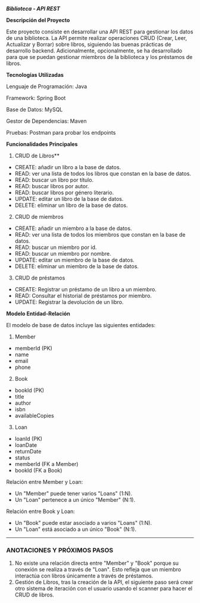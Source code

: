 *****Biblioteca - API REST*****

**Descripción del Proyecto**

Este proyecto consiste en desarrollar una API REST para gestionar los datos de una biblioteca. La API permite realizar operaciones CRUD (Crear, Leer, Actualizar y Borrar) sobre libros, siguiendo las buenas prácticas de desarrollo backend. Adicionalmente, opcionalmente, se ha desarrollado para que se puedan gestionar miembros de la biblioteca y los préstamos de libros.


**Tecnologías Utilizadas**

Lenguaje de Programación: Java

Framework: Spring Boot

Base de Datos: MySQL 

Gestor de Dependencias: Maven

Pruebas: Postman para probar los endpoints

**Funcionalidades Principales**

1. CRUD de Libros**
  
- CREATE: añadir un libro a la base de datos.
- READ: ver una lista de todos los libros que constan en la base de datos.
- READ: buscar un libro por título.
- READ: buscar libros por autor.
- READ: buscar libros por género literario.
- UPDATE: editar un libro de la base de datos.
- DELETE: eliminar un libro de la base de datos.

2. CRUD de miembros
  
- CREATE: añadir un miembro a la base de datos.
- READ: ver una lista de todos los miembros que constan en la base de datos.
- READ: buscar un miembro por id.
- READ: buscar un miembro por nombre.
- UPDATE: editar un miembro de la base de datos.
- DELETE: eliminar un miembro de la base de datos.

3. CRUD de préstamos

- CREATE: Registrar un préstamo de un libro a un miembro.
- READ: Consultar el historial de préstamos por miembro.
- UPDATE: Registrar la devolución de un libro.
  

**Modelo Entidad-Relación**

El modelo de base de datos incluye las siguientes entidades:

1. Member
- memberId (PK)
- name
- email
- phone

2. Book
- bookId (PK)
- title
- author
- isbn
- availableCopies

3. Loan
- loanId (PK)
- loanDate
- returnDate
- status
- memberId (FK a Member)
- bookId (FK a Book)



Relación entre Member y Loan:
   - Un "Member" puede tener varios "Loans" (1:N).
   - Un "Loan" pertenece a un único "Member" (N:1).

Relación entre Book y Loan:
   - Un "Book" puede estar asociado a varios "Loans" (1:N).
   - Un "Loan" está asociado a un único "Book" (N:1).

---


### ANOTACIONES Y PRÓXIMOS PASOS 
1. No existe una relación directa entre "Member" y "Book" porque su conexión se realiza a través de "Loan". Esto refleja que un miembro interactúa con libros únicamente a través de préstamos.
2. Gestión de Libros, tras la creación de la API, el siguiente paso será crear otro sistema de iteración con el usuario usando el scanner para hacer el CRUD de libros.

